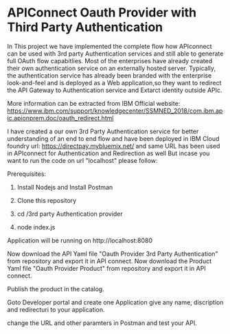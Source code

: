 # APIConnect Oauth Provider with Third Party Authentication 

In This project we have implemented the complete flow how APIconnect can be used with 3rd party Authentication services and still able to generate full OAuth flow capabitlies. Most of the enterprises have already created their own authentication service on an externally hosted server. Typically, the authentication service has already been branded with the enterprise look-and-feel and is deployed as a Web application,so they want to redirect the API Gateway to Authentication service and Extarct identity outside APIc.

More information can be extracted from IBM Official website: https://www.ibm.com/support/knowledgecenter/SSMNED_2018/com.ibm.apic.apionprem.doc/oauth_redirect.html

I have created a our own 3rd Party Authentication service for better understanding of an end to end flow and have been deployed in IBM Cloud foundry url: https://directpay.mybluemix.net/ and same URL has been used in APIconnect for Authentication and Redirection as well
But incase you want to run the code on url "localhost" please follow:

Prerequisites:
1) Install Nodejs and Install Postman

2) Clone this repository

3) cd /3rd party Authentication provider

4) node index.js

Application will be running on http://localhost:8080 

Now download the API Yaml file "Oauth Provider 3rd Party Authentication" from repository and export it in API connect. 
Now download the Product Yaml file "Oauth Provider Product" from repository and export it in API connect.

Publish the product in the catalog.

Goto Developer portal and create one Application give any name, discription and redirecturi to your application.

change the URL and other paramters in Postman and test your API.







 

